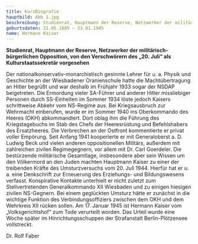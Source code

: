 ```yaml
---
title: KurzBiografie
hauptbild: Abb 1.jpg
beschreibung: Studienrat, Hauptmann der Reserve, Netzwerker der militärisch-bürgerlichen Opposition, von den Verschwörern des „20. Juli“ als Kulturstaatssekretär vorgesehen
geburtsdaten: 31.05.1885 – 23.01.1945
name: Hermann Kaiser
---
```

**Studienrat, Hauptmann der Reserve, Netzwerker der
militärisch-bürgerlichen Opposition, von den Verschwörern des „20. Juli“
als Kulturstaatssekretär vorgesehen**

Der nationalkonservativ-monarchistisch gesinnte Lehrer für u. a. Physik
und Geschichte an der Wiesbadener Oranienschule hatte die
Machtübertragung an Hitler begrüßt und war deshalb im Frühjahr 1933
sogar der NSDAP beigetreten. Die Ermordung vieler SA-Führer und anderer
Hitler missliebiger Personen durch SS-Einheiten im Sommer 1934 löste
jedoch Kaisers schrittweise Abkehr vom NS-Regime aus. Bei Kriegsausbruch
zur Wehrmacht einberufen, wurde er im Sommer 1940 ins Oberkommando des
Heeres (OKH) abkommandiert. Dort oblag ihm die Führung des
Kriegstagebuchs im Stab des Chefs der Heeresrüstung und Befehlshabers
des Ersatzheeres. Die Verbrechen an der Ostfront kommentierte er privat
voller Empörung. Seit Anfang 1941 kooperierte er mit Generaloberst a. D.
Ludwig Beck und vielen anderen oppositionellen Militärs, außerdem mit
zahlreichen zivilen Regimegegnern, vor allem mit Dr. Carl Goerdeler. Die
bestürzende militärische Gesamtlage, insbesondere aber sein Wissen um
den Völkermord an den Juden machten Hauptmann Kaiser zu einer der
treibenden Kräfte des Umsturzversuchs vom 20. Juli 1944. Hierfür hat er
u. a. eine Denkschrift zur Erneuerung des Erziehungs- und Bildungswesens
verfasst. Konspirative Kontakte unterhielt er nicht zuletzt zum
Stellvertretenden Generalkommando XII Wiesbaden und zu einigen hiesigen
zivilen NS-Gegnern. Bei einem geglückten Umsturz hätte er zunächst in
die wichtige Funktion des Verbindungsoffiziers zwischen dem OKH und dem
Wehrkreis XII rücken sollen. Am 17. Januar 1945 ist Hermann Kaiser vom
„Volksgerichtshof“ zum Tode verurteilt worden. Das Urteil wurde eine
Woche später im Hinrichtungsschuppen der Strafanstalt Berlin-Plötzensee
vollstreckt.

Dr. Rolf Faber
